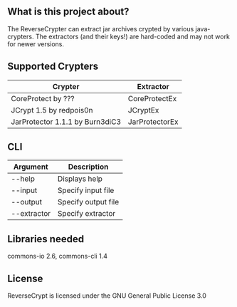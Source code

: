 ## What is this project about?
The ReverseCrypter can extract jar archives crypted by various java-crypters. The extractors (and their keys!) are hard-coded and may not work for newer versions.

## Supported Crypters
| Crypter | Extractor |
| --- | --- |
| CoreProtect by ??? | CoreProtectEx |
| JCrypt 1.5 by redpois0n | JCryptEx |
| JarProtector 1.1.1 by Burn3diC3 | JarProtectorEx |

## CLI
| Argument | Description |
| --- | --- |
| --help | Displays help |
| --input | Specify input file |
| --output | Specify output file |
| --extractor | Specify extractor |

## Libraries needed
commons-io 2.6, commons-cli 1.4

## License
ReverseCrypt is licensed under the GNU General Public License 3.0